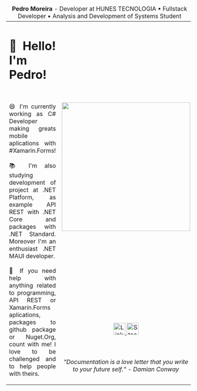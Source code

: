 <table>
  <thead>
    <tr>
      <td colspan="4" align="center">
        <b>Pedro Moreira</b> - Developer at HUNES TECNOLOGIA &#9642; Fullstack Developer &#9642; Analysis and Development of Systems Student
      </td>
    </tr>
  </thead>
  <tbody>
    <tr>
      <td align="justify" colspan="2" rowspan="3">
        <h1>🖖 Hello! I'm Pedro!</h1>
        <br>
        <p>😄 I'm currently working as C# Developer making greats mobile aplications with #Xamarin.Forms!
        <br><br>📚 I'm also studying development of project at .NET Platform, as example API REST with .NET Core and packages with .NET Standard. Moreover I'm an enthusiast .NET MAUI developer.
        <br><br>💬 If you need help with anything related to programming, API REST or Xamarin.Forms aplications, packages to github package or Nuget.Org, count with me! I love to be challenged and to help people with theirs.
      </td>
      <td align="center">
        <img src="https://media-exp1.licdn.com/dms/image/C4D03AQEd9sFW_3uttA/profile-displayphoto-shrink_400_400/0?e=1608768000&v=beta&t=xmdc2d-en38guEV0CpONMoXjS1sc8hVEMijGa6K8oqM" width="350px">
      </td>
    </tr>
      <td align="center">        
        <a href="https://www.linkedin.com/in/devpedroh">
          <image width="32px" alt="LinkedIn" src="https://i.imgur.com/OQUXwNp.jpg">
        </a>
        <a href="https://stackoverflow.com/users/12460526/peedroca?tab=profile">
          <image width="32px" alt="Stackoverflow" src="https://i.imgur.com/gZxmnyn.jpg">
        </a>
      </td>
    </tr>
    <tr>
      <td align="center">
        <i>"Documentation is a love letter that you write to your future self." - Damian Conway</i>
      </td>
    </tr>
  <tbody>
</table>

<!--
**peedroca/peedroca** is a ✨ _special_ ✨ repository because its `README.md` (this file) appears on your GitHub profile.

Here are some ideas to get you started:

- 🔭 I’m currently working on ...
- 🌱 I’m currently learning ...
- 👯 I’m looking to collaborate on ...
- 🤔 I’m looking for help with ...
- 💬 Ask me about ...
- 📫 How to reach me: ...
- 😄 Pronouns: ...
- ⚡ Fun fact: ...
-->

